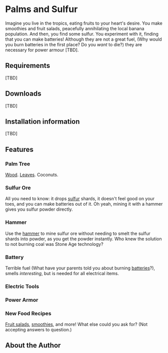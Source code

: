 # Palms and Sulfur

Imagine you live in the tropics, eating fruits to your heart's 
desire. You make smoothies and fruit salads, peacefully annihilating
the local banana population.  And then, you find some sulfur. You 
experiment with it, finding that you can make batteries! Although 
they are not a great fuel, (Why would you burn batteries in the first
place? Do you _want_ to die?) they are necessary for power armour [TBD]. 

## Requirements

[TBD]

## Downloads

[TBD]

## Installation information

[TBD]

## Features

### Palm Tree

[Wood](docs/palm). 
[Leaves](docs/palm).
Coconuts.

### Sulfur Ore

All you need to know: it drops [sulfur](docs/sulfur.md) shards, it doesn't feel good on
your toes, and you can make batteries out of it. Oh yeah, mining it
with a hammer gives you sulfur powder directly.

### Hammer
Use the [hammer](docs/hammer.md) to mine sulfur ore without needing to smelt the sulfur
shards into powder, as you get the powder instantly. Who knew the 
solution to not burning coal was Stone Age technology?

### Battery
Terrible fuel (What have your parents told you about burning 
[batteries](docs/battery.md)?), smells _interesting_, but is needed for all electrical 
items.

### Electric Tools

### Power Armor

### New Food Recipes
[Fruit salads](docs/food.md), [smoothies](docs/food.md), and more! What else could you ask for? 
(Not accepting answers to question.) 

## About the Author

